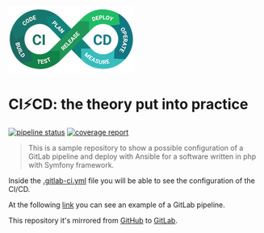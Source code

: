 ![Logo](./stuff/ci-cd-logo-250.png)

# CI⚡CD: the theory put into practice
[![pipeline status](https://gitlab.com/JellyBellyDev/ci-cd-theory-into-practice/badges/master/pipeline.svg)](https://gitlab.com/JellyBellyDev/ci-cd-theory-into-practice/-/commits/master)
[![coverage report](https://gitlab.com/JellyBellyDev/ci-cd-theory-into-practice/badges/master/coverage.svg)](https://gitlab.com/JellyBellyDev/ci-cd-theory-into-practice/-/commits/master)

> This is a sample repository to show a possible configuration of a GitLab pipeline and deploy with Ansible for a software written in php with Symfony framework.

Inside the [.gitlab-ci.yml](./.gitlab-ci.yml) file you will be able to see the configuration of the CI/CD.

At the following [link](https://gitlab.com/JellyBellyDev/ci-cd-theory-into-practice/-/pipelines/254919519) you can see an example of a GitLab pipeline.

This repository it's mirrored from [GitHub](https://github.com/JellyBellyDev/ci-cd-theory-into-practice) to [GitLab](https://gitlab.com/JellyBellyDev/ci-cd-theory-into-practice).
